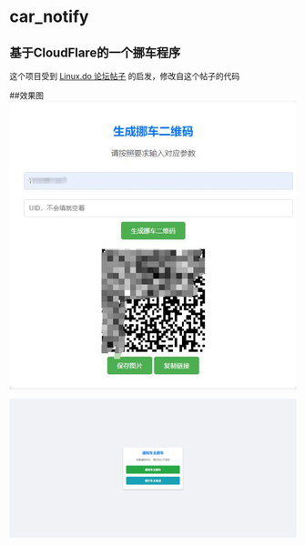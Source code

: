 # car_notify

## 基于CloudFlare的一个挪车程序

这个项目受到 [Linux.do 论坛帖子](https://linux.do/t/topic/254701) 的启发，修改自这个帖子的代码

##效果图
![image](1734166750521.png)

![image](1734166801806.png)
